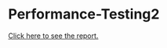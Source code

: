 # Performance-Testing2

<a href="https://performance-testing2.netlify.app/"> Click here to see the report. </a >
